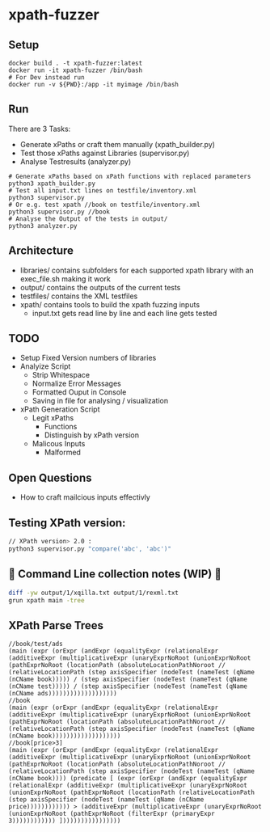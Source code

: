 # xpath-fuzzer

## Setup
```
docker build . -t xpath-fuzzer:latest
docker run -it xpath-fuzzer /bin/bash
# For Dev instead run
docker run -v ${PWD}:/app -it myimage /bin/bash
```

## Run
There are 3 Tasks:
  - Generate xPaths or craft them manually (xpath_builder.py)
  - Test those xPaths against Libraries (supervisor.py)
  - Analyse Testresults (analyzer.py)
```
# Generate xPaths based on xPath functions with replaced parameters
python3 xpath_builder.py
# Test all input.txt lines on testfile/inventory.xml
python3 supervisor.py
# Or e.g. test xpath //book on testfile/inventory.xml
python3 supervisor.py //book
# Analyse the Output of the tests in output/
python3 analyzer.py
```
## Architecture
  - libraries/ contains subfolders for each supported xpath library with an exec_file.sh making it work
  - output/ contains the outputs of the current tests
  - testfiles/ contains the XML testfiles
  - xpath/ contains tools to build the xpath fuzzing inputs
    - input.txt gets read line by line and each line gets tested


## TODO
  - Setup Fixed Version numbers of libraries
  - Analyize Script
    - Strip Whitespace
    - Normalize Error Messages
    - Formatted Ouput in Console
    - Saving in file for analysing / visualization
  - xPath Generation Script
    - Legit xPaths
      - Functions
      - Distinguish by xPath version
    - Malicous Inputs
      - Malformed

## Open Questions
  - How to craft mailcious inputs effectivly

## Testing XPath version:
  ```sh
  // XPath version> 2.0 :
  python3 supervisor.py "compare('abc', 'abc')"
  ```

## 🚧 Command Line collection notes (WIP) 🚧
```sh
diff -yw output/1/xqilla.txt output/1/rexml.txt
grun xpath main -tree
```

## XPath Parse Trees
```
//book/test/ads
(main (expr (orExpr (andExpr (equalityExpr (relationalExpr (additiveExpr (multiplicativeExpr (unaryExprNoRoot (unionExprNoRoot (pathExprNoRoot (locationPath (absoluteLocationPathNoroot // (relativeLocationPath (step axisSpecifier (nodeTest (nameTest (qName (nCName book))))) / (step axisSpecifier (nodeTest (nameTest (qName (nCName test))))) / (step axisSpecifier (nodeTest (nameTest (qName (nCName ads)))))))))))))))))))
//book
(main (expr (orExpr (andExpr (equalityExpr (relationalExpr (additiveExpr (multiplicativeExpr (unaryExprNoRoot (unionExprNoRoot (pathExprNoRoot (locationPath (absoluteLocationPathNoroot // (relativeLocationPath (step axisSpecifier (nodeTest (nameTest (qName (nCName book)))))))))))))))))))
//book[price>3]
(main (expr (orExpr (andExpr (equalityExpr (relationalExpr (additiveExpr (multiplicativeExpr (unaryExprNoRoot (unionExprNoRoot (pathExprNoRoot (locationPath (absoluteLocationPathNoroot // (relativeLocationPath (step axisSpecifier (nodeTest (nameTest (qName (nCName book)))) (predicate [ (expr (orExpr (andExpr (equalityExpr (relationalExpr (additiveExpr (multiplicativeExpr (unaryExprNoRoot (unionExprNoRoot (pathExprNoRoot (locationPath (relativeLocationPath (step axisSpecifier (nodeTest (nameTest (qName (nCName price)))))))))))) > (additiveExpr (multiplicativeExpr (unaryExprNoRoot (unionExprNoRoot (pathExprNoRoot (filterExpr (primaryExpr 3)))))))))))) ]))))))))))))))))

```
